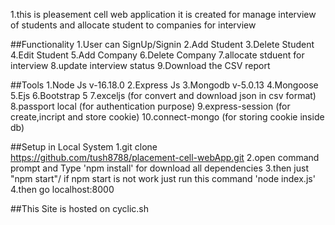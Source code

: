 1.this is pleasement cell web application it is created for manage interview of students and allocate student to companies for interview

##Functionality
1.User can SignUp/Signin
2.Add Student
3.Delete Student
4.Edit Student
5.Add Company
6.Delete Company
7.allocate stduent for interview
8.update interview status
9.Download the CSV report

##Tools
1.Node Js v-16.18.0
2.Express Js
3.Mongodb v-5.0.13
4.Mongoose
5.Ejs
6.Bootstrap 5
7.exceljs (for convert and download json in csv format)
8.passport local (for authentication purpose)
9.express-session (for create,incript and store cookie)
10.connect-mongo (for storing cookie inside db)


##Setup in Local System
1.git clone https://github.com/tush8788/placement-cell-webApp.git
2.open command prompt and Type 'npm install' for download all dependencies
3.then just "npm start"/ if npm start is not work just run this command 'node index.js'
4.then go localhost:8000


##This Site is hosted on cyclic.sh
